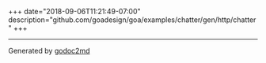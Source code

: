 +++
date="2018-09-06T11:21:49-07:00"
description="github.com/goadesign/goa/examples/chatter/gen/http/chatter"
+++

- - -
Generated by [godoc2md](https://godoc.org/github.com/davecheney/godoc2md)

